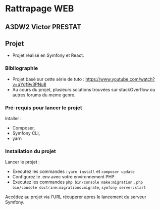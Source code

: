 





# Rattrapage WEB
## A3DW2 Victor PRESTAT

## Projet

* Projet réalisé en Symfony et React. 

### Bibliographie

* Projet basé sur cette série de tuto : https://www.youtube.com/watch?v=qYgf9v3PNu8
* Au cours du projet, plusieurs solutions trouvées sur stackOverflow ou autres forums du meme genre.



### Pré-requis pour lancer le projet

Intaller :
* Composer,
* Symfony CLI,
* yarn

### Installation du projet


Lancer le projet :
- Executez les commandes : ``yarn install`` et ``composer update``
- Configurez le .env avec votre environnement PHP
- Executez les commandes ``php bin/console make:migration`` , ``php bin/console doctrine:migrations:migrate``, ``symfony server:start``

Accédez au projet via l'URL récuperer apres le lancement du serveur Symfony.



